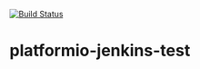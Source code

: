 [![Build Status](http://jenkins.smartinmedia.nl:59000/buildStatus/icon?job=platformio-jenkins-test/master)](http://jenkins.smartinmedia.nl:59000/job/platformio-jenkins-test/job/master/)

# platformio-jenkins-test
